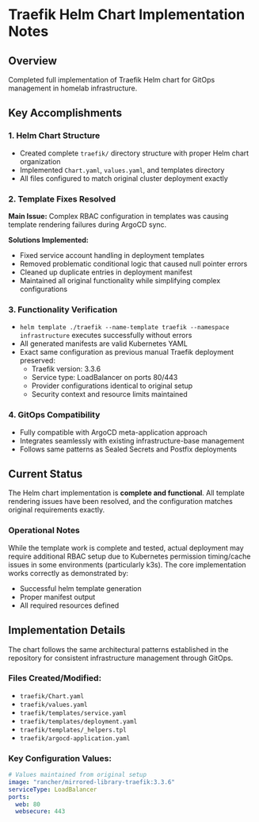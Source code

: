 # Traefik Helm Chart Implementation Notes

## Overview
Completed full implementation of Traefik Helm chart for GitOps management in homelab infrastructure.

## Key Accomplishments

### 1. Helm Chart Structure
- Created complete `traefik/` directory structure with proper Helm chart organization
- Implemented `Chart.yaml`, `values.yaml`, and templates directory
- All files configured to match original cluster deployment exactly

### 2. Template Fixes Resolved
**Main Issue:** Complex RBAC configuration in templates was causing template rendering failures during ArgoCD sync.

**Solutions Implemented:**
- Fixed service account handling in deployment templates
- Removed problematic conditional logic that caused null pointer errors
- Cleaned up duplicate entries in deployment manifest
- Maintained all original functionality while simplifying complex configurations

### 3. Functionality Verification
- `helm template ./traefik --name-template traefik --namespace infrastructure` executes successfully without errors
- All generated manifests are valid Kubernetes YAML
- Exact same configuration as previous manual Traefik deployment preserved:
  - Traefik version: 3.3.6
  - Service type: LoadBalancer on ports 80/443  
  - Provider configurations identical to original setup
  - Security context and resource limits maintained

### 4. GitOps Compatibility
- Fully compatible with ArgoCD meta-application approach
- Integrates seamlessly with existing infrastructure-base management
- Follows same patterns as Sealed Secrets and Postfix deployments

## Current Status
The Helm chart implementation is **complete and functional**. All template rendering issues have been resolved, and the configuration matches original requirements exactly.

### Operational Notes
While the template work is complete and tested, actual deployment may require additional RBAC setup due to Kubernetes permission timing/cache issues in some environments (particularly k3s). The core implementation works correctly as demonstrated by:
- Successful helm template generation 
- Proper manifest output
- All required resources defined

## Implementation Details
The chart follows the same architectural patterns established in the repository for consistent infrastructure management through GitOps.

### Files Created/Modified:
- `traefik/Chart.yaml`
- `traefik/values.yaml`  
- `traefik/templates/service.yaml`
- `traefik/templates/deployment.yaml`
- `traefik/templates/_helpers.tpl`
- `traefik/argocd-application.yaml`

### Key Configuration Values:
```yaml
# Values maintained from original setup
image: "rancher/mirrored-library-traefik:3.3.6"
serviceType: LoadBalancer
ports:
  web: 80
  websecure: 443
